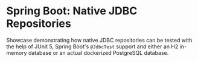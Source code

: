 # Spring Boot: Native JDBC Repositories

Showcase demonstrating how native JDBC repositories can be tested with the help of JUnit 5, Spring Boot's `@JdbcTest`
support and either an H2 in-memory database or an actual dockerized PostgreSQL database.
